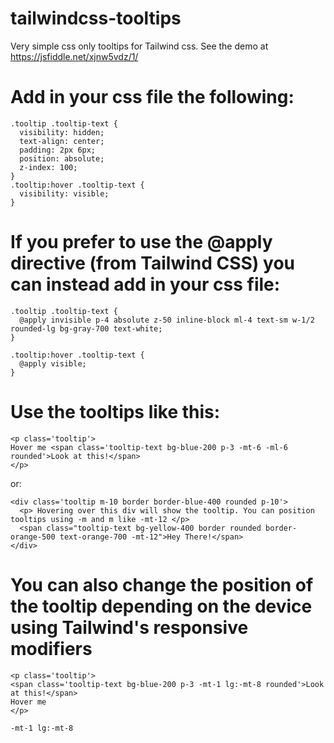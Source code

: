 # tailwindcss-tooltips
Very simple css only tooltips for Tailwind css. See the demo at https://jsfiddle.net/xjnw5vdz/1/

# Add in your css file the following:

```
.tooltip .tooltip-text {
  visibility: hidden;
  text-align: center;
  padding: 2px 6px;
  position: absolute;
  z-index: 100;
}
.tooltip:hover .tooltip-text {
  visibility: visible;
}
```

# If you prefer to use the @apply directive (from Tailwind CSS) you can instead add in your css file:

```
.tooltip .tooltip-text {
  @apply invisible p-4 absolute z-50 inline-block ml-4 text-sm w-1/2 rounded-lg bg-gray-700 text-white;
}

.tooltip:hover .tooltip-text {
  @apply visible;
}

```

# Use the tooltips like this:

```
<p class='tooltip'>
Hover me <span class='tooltip-text bg-blue-200 p-3 -mt-6 -ml-6 rounded'>Look at this!</span>
</p>
```
or:

```
<div class='tooltip m-10 border border-blue-400 rounded p-10'>
  <p> Hovering over this div will show the tooltip. You can position tooltips using -m and m like -mt-12 </p>
  <span class="tooltip-text bg-yellow-400 border rounded border-orange-500 text-orange-700 -mt-12">Hey There!</span>
</div>
```

# You can also change the position of the tooltip depending on the device using Tailwind's responsive modifiers

```
<p class='tooltip'>
<span class='tooltip-text bg-blue-200 p-3 -mt-1 lg:-mt-8 rounded'>Look at this!</span>
Hover me
</p>
```

```
-mt-1 lg:-mt-8
```
